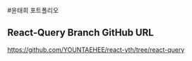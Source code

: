 #윤태희 포트폴리오
## React-Query Branch GitHub URL
<https://github.com/YOUNTAEHEE/react-yth/tree/react-query>
